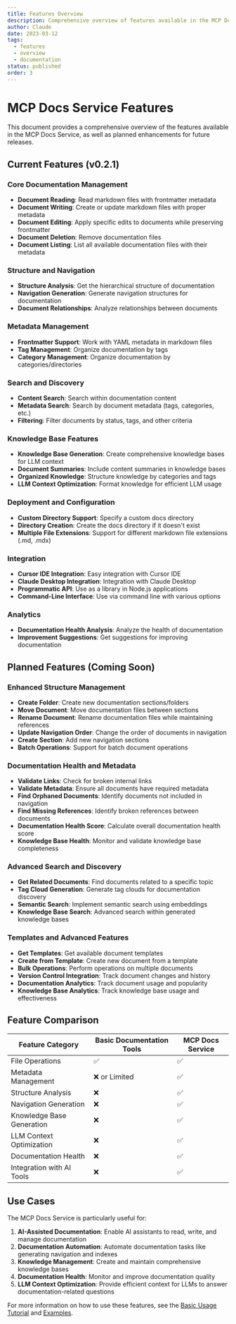 ```yaml
---
title: Features Overview
description: Comprehensive overview of features available in the MCP Docs Service
author: Claude
date: 2023-03-12
tags:
  - features
  - overview
  - documentation
status: published
order: 3
---
```


# MCP Docs Service Features

This document provides a comprehensive overview of the features available in the MCP Docs Service, as well as planned enhancements for future releases.

## Current Features (v0.2.1)

### Core Documentation Management

- **Document Reading**: Read markdown files with frontmatter metadata
- **Document Writing**: Create or update markdown files with proper metadata
- **Document Editing**: Apply specific edits to documents while preserving frontmatter
- **Document Deletion**: Remove documentation files
- **Document Listing**: List all available documentation files with their metadata

### Structure and Navigation

- **Structure Analysis**: Get the hierarchical structure of documentation
- **Navigation Generation**: Generate navigation structures for documentation
- **Document Relationships**: Analyze relationships between documents

### Metadata Management

- **Frontmatter Support**: Work with YAML metadata in markdown files
- **Tag Management**: Organize documentation by tags
- **Category Management**: Organize documentation by categories/directories

### Search and Discovery

- **Content Search**: Search within documentation content
- **Metadata Search**: Search by document metadata (tags, categories, etc.)
- **Filtering**: Filter documents by status, tags, and other criteria

### Knowledge Base Features

- **Knowledge Base Generation**: Create comprehensive knowledge bases for LLM context
- **Document Summaries**: Include content summaries in knowledge bases
- **Organized Knowledge**: Structure knowledge by categories and tags
- **LLM Context Optimization**: Format knowledge for efficient LLM usage

### Deployment and Configuration

- **Custom Directory Support**: Specify a custom docs directory
- **Directory Creation**: Create the docs directory if it doesn't exist
- **Multiple File Extensions**: Support for different markdown file extensions (.md, .mdx)

### Integration

- **Cursor IDE Integration**: Easy integration with Cursor IDE
- **Claude Desktop Integration**: Integration with Claude Desktop
- **Programmatic API**: Use as a library in Node.js applications
- **Command-Line Interface**: Use via command line with various options

### Analytics

- **Documentation Health Analysis**: Analyze the health of documentation
- **Improvement Suggestions**: Get suggestions for improving documentation

## Planned Features (Coming Soon)

### Enhanced Structure Management

- **Create Folder**: Create new documentation sections/folders
- **Move Document**: Move documentation files between sections
- **Rename Document**: Rename documentation files while maintaining references
- **Update Navigation Order**: Change the order of documents in navigation
- **Create Section**: Add new navigation sections
- **Batch Operations**: Support for batch document operations

### Documentation Health and Metadata

- **Validate Links**: Check for broken internal links
- **Validate Metadata**: Ensure all documents have required metadata
- **Find Orphaned Documents**: Identify documents not included in navigation
- **Find Missing References**: Identify broken references between documents
- **Documentation Health Score**: Calculate overall documentation health score
- **Knowledge Base Health**: Monitor and validate knowledge base completeness

### Advanced Search and Discovery

- **Get Related Documents**: Find documents related to a specific topic
- **Tag Cloud Generation**: Generate tag clouds for documentation discovery
- **Semantic Search**: Implement semantic search using embeddings
- **Knowledge Base Search**: Advanced search within generated knowledge bases

### Templates and Advanced Features

- **Get Templates**: Get available document templates
- **Create from Template**: Create new document from a template
- **Bulk Operations**: Perform operations on multiple documents
- **Version Control Integration**: Track document changes and history
- **Documentation Analytics**: Track document usage and popularity
- **Knowledge Base Analytics**: Track knowledge base usage and effectiveness

## Feature Comparison

| Feature Category          | Basic Documentation Tools | MCP Docs Service |
| ------------------------- | ------------------------- | ---------------- |
| File Operations           | ✅                        | ✅               |
| Metadata Management       | ❌ or Limited             | ✅               |
| Structure Analysis        | ❌                        | ✅               |
| Navigation Generation     | ❌                        | ✅               |
| Knowledge Base Generation | ❌                        | ✅               |
| LLM Context Optimization  | ❌                        | ✅               |
| Documentation Health      | ❌                        | ✅               |
| Integration with AI Tools | ❌                        | ✅               |

## Use Cases

The MCP Docs Service is particularly useful for:

1. **AI-Assisted Documentation**: Enable AI assistants to read, write, and manage documentation
2. **Documentation Automation**: Automate documentation tasks like generating navigation and indexes
3. **Knowledge Management**: Create and maintain comprehensive knowledge bases
4. **Documentation Health**: Monitor and improve documentation quality
5. **LLM Context Optimization**: Provide efficient context for LLMs to answer documentation-related questions

For more information on how to use these features, see the [Basic Usage Tutorial](tutorials/basic-usage.md) and [Examples](examples/documentation-health-check.md).

